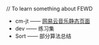 // To learn something about FEWD
* cm-jt —— [网易云音乐静态页面](http://music.163.com/)
* dev —— 练习集
* Sort —— 部分算法总结
